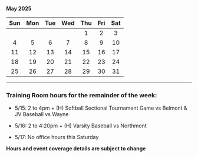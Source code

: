 **May 2025**

|Sun|Mon|Tue|Wed|Thu|Fri|Sat|
|:---:|:---:|:---:|:---:|:---:|:---:|:---:|
|   |   |   |   |1  |2  |3  |
|4  |5  |6  |7  |8  |9  |10 |
|11 |12 |13 |14 |15 |16 |17 |
|18 |19 |20 |21 |22 |23 |24 |
|25 |26 |27 |28 |29 |30 |31 |

---
### Training Room hours for the remainder of the week:  

* 5/15: 2 to 4pm + (H) Softball Sectional Tournament Game vs Belmont & JV Baseball vs Wayne
* 5/16: 2 to 4:20pm + (H) Varsity Baseball vs Northmont  

* 5/17: No office hours this Saturday

**Hours and event coverage details are subject to change**
